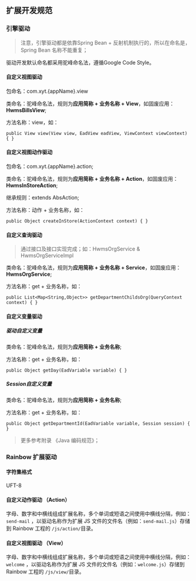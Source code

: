 ## 扩展开发规范

### 引擎驱动

> 注意，引擎驱动都是依靠Spring Bean + 反射机制执行的，所以在命名是，Spring Bean 名称不能重复；

驱动开发默认命名都采用驼峰命名法，遵循Google Code Style。

#### 自定义视图驱动

包命名：com.xyt.{appName}.view

类命名：驼峰命名法，规则为**应用简称 + 业务名称 + View**，如固废应用：**HwmsBillsView**;

方法名称：view，如：

```
public View view(View view, EadView eadView, ViewContext viewContext) { }
```

#### 自定义视图动作驱动

包命名：com.xyt.{appName}.action;

类命名：驼峰命名法，规则为**应用简称 + 业务名称 + Action**，如固废应用：**HwmsInStoreAction**;

继承规则：extends AbsAction;

方法名称：动作 + 业务名称，如：

```
public Object createInStore(ActionContext context) { }
```

#### 自定义查询驱动

> 通过接口及接口实现完成；如：HwmsOrgService & HwmsOrgServiceImpl

类命名：驼峰命名法，规则为**应用简称 + 业务名称 + Service**，如固废应用：**HwmsOrgService**;

方法名称：get + 业务名称，如：

```
public List<Map<String,Object>> getDepartmentChildsOrg(QueryContext context) { }
```

#### 自定义变量驱动

##### 驱动自定义变量

类命名：驼峰命名法，规则为**应用简称 + 业务名称**;

方法名称：get + 业务名称，如：

```
public Object getDay(EadVariable variable) { }
```

##### Session自定义变量

类命名：驼峰命名法，规则为**应用简称 + 业务名称**;

方法名称：get + 业务名称，如：

```
public Object getDepartmentId(EadVariable variable, Session session) { }
```

> 更多参考附录 《Java 编码规范》；

### Rainbow 扩展驱动

#### 字符集格式

UFT-8

#### 自定义动作驱动 （Action）

字母、数字和中横线组成扩展名称，多个单词或短语之间使用中横线分隔，例如：```send-mail``` ，以驱动名称作为扩展 JS 文件的文件名（例如：```send-mail.js```）存储到 Rainbow 工程的 ```/js/action/```目录。

#### 自定义视图驱动 （View）

字母、数字和中横线组成扩展名称，多个单词或短语之间使用中横线分隔，例如：```welcome``` ，以驱动名称作为扩展 JS 文件的文件名（例如：```welcome.js```）存储到 Rainbow 工程的 ```/js/view/```目录。